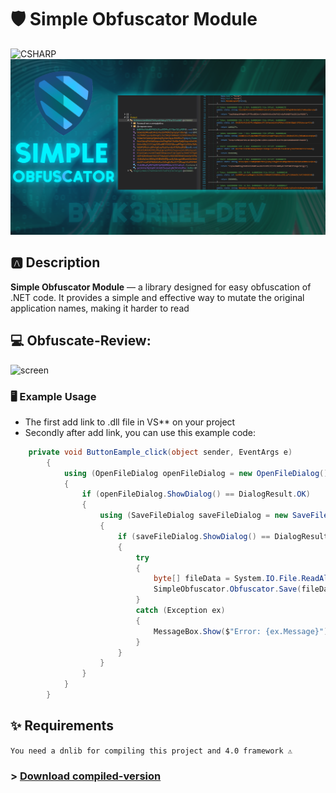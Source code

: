 # 🛡️ Simple Obfuscator Module
![CSHARP](https://img.shields.io/badge/Language-CSHARP-aqua?style=for-the-badge&logo=CS)
![](banner.png)

## 🅰️ Description

**Simple Obfuscator Module** — a library designed for easy obfuscation of .NET code. It provides a simple and effective way to mutate the original application names, making it harder to read

## 💻 Obfuscate-Review:
<p float="left">
  <img alt="screen" width="700" src="obfuscate_review.png">
</p> 

### 🖥️ Example Usage
 * The first add link to .dll file in VS** on your project
 * Secondly after add link, you can use this example code:
```csharp
    private void ButtonEample_click(object sender, EventArgs e)
        {
            using (OpenFileDialog openFileDialog = new OpenFileDialog())
            {
                if (openFileDialog.ShowDialog() == DialogResult.OK)
                {
                    using (SaveFileDialog saveFileDialog = new SaveFileDialog())
                    {
                        if (saveFileDialog.ShowDialog() == DialogResult.OK)
                        {
                            try
                            {
                                byte[] fileData = System.IO.File.ReadAllBytes(openFileDialog.FileName);
                                SimpleObfuscator.Obfuscator.Save(fileData, saveFileDialog.FileName);
                            }
                            catch (Exception ex)
                            {
                                MessageBox.Show($"Error: {ex.Message}");
                            }
                        }
                    }
                }
            }
        }
```
## ✨ Requirements
`You need a dnlib for compiling this project and 4.0 framework ⚠️ `

### > **[Download compiled-version]()**
